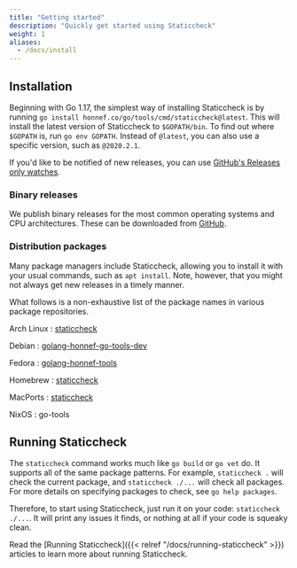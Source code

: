 ```yaml
---
title: "Getting started"
description: "Quickly get started using Staticcheck"
weight: 1
aliases:
  - /docs/install
---
```


## Installation

Beginning with Go 1.17, the simplest way of installing Staticcheck is by running `go install honnef.co/go/tools/cmd/staticcheck@latest`.
This will install the latest version of Staticcheck to `$GOPATH/bin`. To find out where `$GOPATH` is, run `go env GOPATH`.
Instead of `@latest`, you can also use a specific version, such as `@2020.2.1`.

If you'd like to be notified of new releases, you can use [GitHub's Releases only watches](https://docs.github.com/en/github/managing-subscriptions-and-notifications-on-github/viewing-your-subscriptions#configuring-your-watch-settings-for-an-individual-repository).

### Binary releases

We publish binary releases for the most common operating systems and CPU architectures.
These can be downloaded from [GitHub](https://github.com/dominikh/go-tools/releases).

### Distribution packages

Many package managers include Staticcheck, allowing you to install it with your usual commands, such as `apt install`.
Note, however, that you might not always get new releases in a timely manner.

What follows is a non-exhaustive list of the package names in various package repositories.

<div id="getting-started-distribution-packages">

Arch Linux
: [staticcheck](https://archlinux.org/packages/community/x86_64/staticcheck/)

Debian
: [golang-honnef-go-tools-dev](https://packages.debian.org/sid/golang-honnef-go-tools-dev)

Fedora
: [golang-honnef-tools](https://fedora.pkgs.org/33/fedora-x86_64/golang-honnef-tools-2020.1.5-2.fc33.x86_64.rpm.html)

Homebrew
: [staticcheck](https://formulae.brew.sh/formula/staticcheck)

MacPorts
: [staticcheck](https://ports.macports.org/port/staticcheck/summary)

NixOS
: go-tools

</div>

## Running Staticcheck

The `staticcheck` command works much like `go build` or `go vet` do.
It supports all of the same package patterns.
For example, `staticcheck .` will check the current package, and `staticcheck ./...` will check all packages.
For more details on specifying packages to check, see `go help packages`.

Therefore, to start using Staticcheck, just run it on your code: `staticcheck ./...`.
It will print any issues it finds, or nothing at all if your code is squeaky clean.

Read the [Running Staticcheck]({{< relref "/docs/running-staticcheck" >}}) articles to learn more about running Staticcheck.
